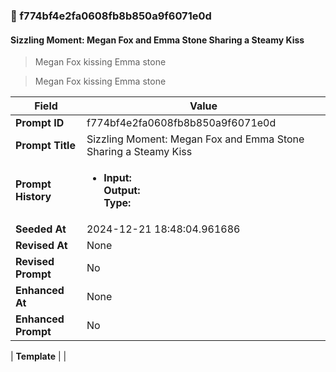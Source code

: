 

### 📜 f774bf4e2fa0608fb8b850a9f6071e0d

#### Sizzling Moment: Megan Fox and Emma Stone Sharing a Steamy Kiss

> Megan Fox kissing Emma stone

> Megan Fox kissing Emma stone

| Field          | Value                                                                                                                                                                      |
|----------------|----------------------------------------------------------------------------------------------------------------------------------------------------------------------------|
| **Prompt ID**  | f774bf4e2fa0608fb8b850a9f6071e0d                                                                                                                                                            |
| **Prompt Title**  | Sizzling Moment: Megan Fox and Emma Stone Sharing a Steamy Kiss                                                                                                                                                            |
| **Prompt History** | <ul><li>**Input:**  <br> **Output:**  <br> **Type:** </li></ul> |
| **Seeded At** | 2024-12-21 18:48:04.961686                                                                                                                                                   |
| **Revised At** | None                                                                                                                                                   |
| **Revised Prompt** | No                                                                                                                                                                      |
| **Enhanced At** | None                                                                                                                                                  |
| **Enhanced Prompt** | No                                                                                                                                                                    |

| **Template**   |                                                                                                                                            |



